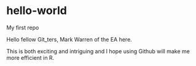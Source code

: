 # hello-world
My first repo

Hello fellow Git_ters, Mark Warren of the EA here.

This is both exciting and intriguing and I hope using Github will make me more efficient in R.
